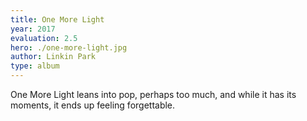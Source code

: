 ```yaml
---
title: One More Light
year: 2017
evaluation: 2.5
hero: ./one-more-light.jpg
author: Linkin Park
type: album
---
```


One More Light leans into pop, perhaps too much, and while it has its moments, it ends up feeling forgettable.
